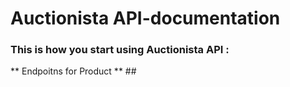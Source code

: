 # Auctionista API-documentation

### This is how you start using Auctionista API :
** Endpoitns for Product ** ##



